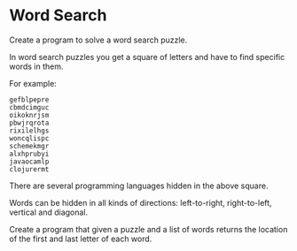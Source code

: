# Word Search

Create a program to solve a word search puzzle.

In word search puzzles you get a square of letters and have to find specific
words in them.

For example:

```
gefblpepre
cbmdcimguc
oikoknrjsm
pbwjrqrota
rixilelhgs
woncqlispc
schemekmgr
alxhprubyi
javaocamlp
clojurermt
```

There are several programming languages hidden in the above square.

Words can be hidden in all kinds of directions: left-to-right, right-to-left,
vertical and diagonal.

Create a program that given a puzzle and a list of words returns the location
of the first and last letter of each word.





